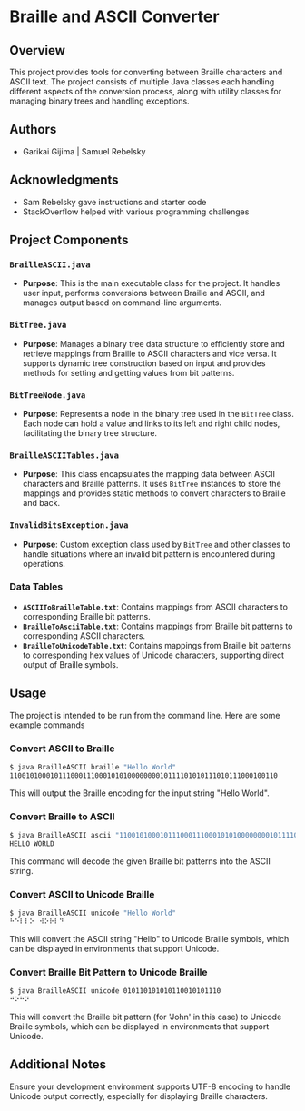 # Braille and ASCII Converter

## Overview

This project provides tools for converting between Braille characters and ASCII text. The project consists of multiple Java classes each handling different aspects of the conversion process, along with utility classes for managing binary trees and handling exceptions.

## Authors

- Garikai Gijima | Samuel Rebelsky

## Acknowledgments

- Sam Rebelsky gave instructions and starter code
- StackOverflow helped with various programming challenges

## Project Components

### `BrailleASCII.java`
- **Purpose**: This is the main executable class for the project. It handles user input, performs conversions between Braille and ASCII, and manages output based on command-line arguments.

### `BitTree.java`
- **Purpose**: Manages a binary tree data structure to efficiently store and retrieve mappings from Braille to ASCII characters and vice versa. It supports dynamic tree construction based on input and provides methods for setting and getting values from bit patterns.

### `BitTreeNode.java`
- **Purpose**: Represents a node in the binary tree used in the `BitTree` class. Each node can hold a value and links to its left and right child nodes, facilitating the binary tree structure.

### `BrailleASCIITables.java`
- **Purpose**: This class encapsulates the mapping data between ASCII characters and Braille patterns. It uses `BitTree` instances to store the mappings and provides static methods to convert characters to Braille and back.

### `InvalidBitsException.java`
- **Purpose**: Custom exception class used by `BitTree` and other classes to handle situations where an invalid bit pattern is encountered during operations.

### Data Tables
- **`ASCIIToBrailleTable.txt`**: Contains mappings from ASCII characters to corresponding Braille bit patterns.
- **`BrailleToAsciiTable.txt`**: Contains mappings from Braille bit patterns to corresponding ASCII characters.
- **`BrailleToUnicodeTable.txt`**: Contains mappings from Braille bit patterns to corresponding hex values of Unicode characters, supporting direct output of Braille symbols.

## Usage

The project is intended to be run from the command line. Here are some example commands

### Convert ASCII to Braille
```bash
$ java BrailleASCII braille "Hello World"
110010100010111000111000101010000000010111101010111010111000100110
```
This will output the Braille encoding for the input string "Hello World".

### Convert Braille to ASCII
```bash
$ java BrailleASCII ascii "110010100010111000111000101010000000010111101010111010111000100110"
HELLO WORLD
```
This command will decode the given Braille bit patterns into the ASCII string.

### Convert ASCII to Unicode Braille
```bash
$ java BrailleASCII unicode "Hello World"
⠓⠑⠇⠇⠕⠀⠺⠕⠗⠇⠙
```
This will convert the ASCII string "Hello" to Unicode Braille symbols, which can be displayed in environments that support Unicode.

### Convert Braille Bit Pattern to Unicode Braille
```bash
$ java BrailleASCII unicode 010110101010110010101110
⠚⠕⠓⠝
```
This will convert the Braille bit pattern (for 'John' in this case) to Unicode Braille symbols, which can be displayed in environments that support Unicode.

## Additional Notes

Ensure your development environment supports UTF-8 encoding to handle Unicode output correctly, especially for displaying Braille characters.

